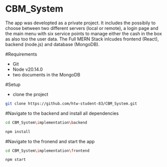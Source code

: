 # CBM_System
The app was developted as a private project. It includes the possibily to choose between two different servers (local or remote), a login page and the main menu with six service points to
manage either the cash in the box as also too the user data. The Full MERN Stack inlcudes frontend (React), backend (node.js) and database (MongoDB). 

#Requirements
- Git
- Node v20.14.0
- two documents in the MongoDB

#Setup
- clone the project
```bash
git clone https://github.com/htw-student-83/CBM_System.git
```

#Navigate to the backend and install all dependencies
```bash
cd CBM_System\implementation\backend
```
```bash
npm install
```

#Navigate to the fronend and start the app
```bash
cd CBM_System\implementation\frontend
```
```bash
npm start
```
